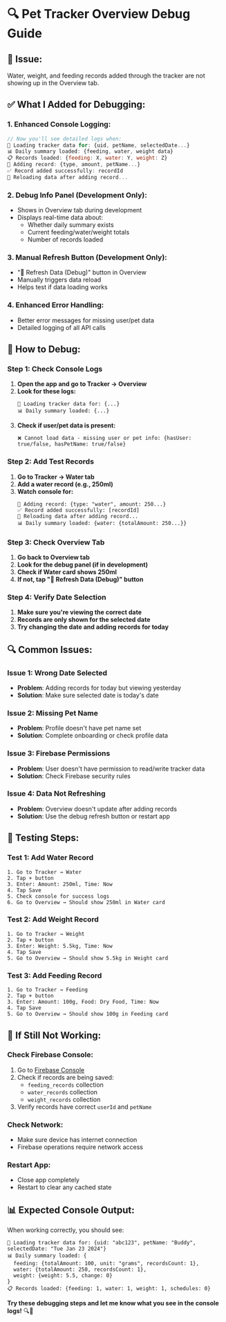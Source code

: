 # 🔍 Pet Tracker Overview Debug Guide

## 🚨 **Issue:**

Water, weight, and feeding records added through the tracker are not showing up in the Overview tab.

## ✅ **What I Added for Debugging:**

### **1. Enhanced Console Logging:**

```javascript
// Now you'll see detailed logs when:
🔄 Loading tracker data for: {uid, petName, selectedDate...}
📊 Daily summary loaded: {feeding, water, weight data}
📋 Records loaded: {feeding: X, water: Y, weight: Z}
💾 Adding record: {type, amount, petName...}
✅ Record added successfully: recordId
🔄 Reloading data after adding record...
```

### **2. Debug Info Panel (Development Only):**

- Shows in Overview tab during development
- Displays real-time data about:
  - Whether daily summary exists
  - Current feeding/water/weight totals
  - Number of records loaded

### **3. Manual Refresh Button (Development Only):**

- "🔄 Refresh Data (Debug)" button in Overview
- Manually triggers data reload
- Helps test if data loading works

### **4. Enhanced Error Handling:**

- Better error messages for missing user/pet data
- Detailed logging of all API calls

## 🧪 **How to Debug:**

### **Step 1: Check Console Logs**

1. **Open the app and go to Tracker → Overview**
2. **Look for these logs:**
   ```
   🔄 Loading tracker data for: {...}
   📊 Daily summary loaded: {...}
   ```
3. **Check if user/pet data is present:**
   ```
   ❌ Cannot load data - missing user or pet info: {hasUser: true/false, hasPetName: true/false}
   ```

### **Step 2: Add Test Records**

1. **Go to Tracker → Water tab**
2. **Add a water record (e.g., 250ml)**
3. **Watch console for:**
   ```
   💾 Adding record: {type: "water", amount: 250...}
   ✅ Record added successfully: [recordId]
   🔄 Reloading data after adding record...
   📊 Daily summary loaded: {water: {totalAmount: 250...}}
   ```

### **Step 3: Check Overview Tab**

1. **Go back to Overview tab**
2. **Look for the debug panel (if in development)**
3. **Check if Water card shows 250ml**
4. **If not, tap "🔄 Refresh Data (Debug)" button**

### **Step 4: Verify Date Selection**

1. **Make sure you're viewing the correct date**
2. **Records are only shown for the selected date**
3. **Try changing the date and adding records for today**

## 🔍 **Common Issues:**

### **Issue 1: Wrong Date Selected**

- **Problem**: Adding records for today but viewing yesterday
- **Solution**: Make sure selected date is today's date

### **Issue 2: Missing Pet Name**

- **Problem**: Profile doesn't have pet name set
- **Solution**: Complete onboarding or check profile data

### **Issue 3: Firebase Permissions**

- **Problem**: User doesn't have permission to read/write tracker data
- **Solution**: Check Firebase security rules

### **Issue 4: Data Not Refreshing**

- **Problem**: Overview doesn't update after adding records
- **Solution**: Use the debug refresh button or restart app

## 📱 **Testing Steps:**

### **Test 1: Add Water Record**

```
1. Go to Tracker → Water
2. Tap + button
3. Enter: Amount: 250ml, Time: Now
4. Tap Save
5. Check console for success logs
6. Go to Overview → Should show 250ml in Water card
```

### **Test 2: Add Weight Record**

```
1. Go to Tracker → Weight
2. Tap + button
3. Enter: Weight: 5.5kg, Time: Now
4. Tap Save
5. Go to Overview → Should show 5.5kg in Weight card
```

### **Test 3: Add Feeding Record**

```
1. Go to Tracker → Feeding
2. Tap + button
3. Enter: Amount: 100g, Food: Dry Food, Time: Now
4. Tap Save
5. Go to Overview → Should show 100g in Feeding card
```

## 🔧 **If Still Not Working:**

### **Check Firebase Console:**

1. Go to [Firebase Console](https://console.firebase.google.com/project/pet-hero-ai/firestore)
2. Check if records are being saved:
   - `feeding_records` collection
   - `water_records` collection
   - `weight_records` collection
3. Verify records have correct `userId` and `petName`

### **Check Network:**

- Make sure device has internet connection
- Firebase operations require network access

### **Restart App:**

- Close app completely
- Restart to clear any cached state

## 📊 **Expected Console Output:**

When working correctly, you should see:

```
🔄 Loading tracker data for: {uid: "abc123", petName: "Buddy", selectedDate: "Tue Jan 23 2024"}
📊 Daily summary loaded: {
  feeding: {totalAmount: 100, unit: "grams", recordsCount: 1},
  water: {totalAmount: 250, recordsCount: 1},
  weight: {weight: 5.5, change: 0}
}
📋 Records loaded: {feeding: 1, water: 1, weight: 1, schedules: 0}
```

**Try these debugging steps and let me know what you see in the console logs!** 🔍📱
